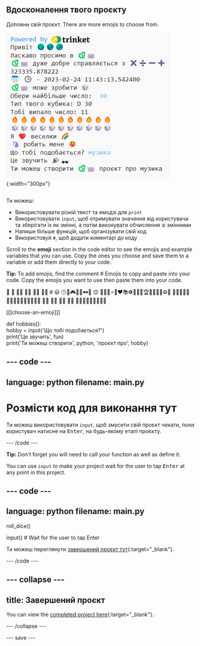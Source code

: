 ## Вдосконалення твого проєкту

<div style="display: flex; flex-wrap: wrap">
<div style="flex-basis: 200px; flex-grow: 1; margin-right: 15px;">
Доповни свій проєкт. There are more emojis to choose from.
  </div>
<div>

![Більш складний проєкт, з більшою кількістю тексту, емодзі та вхідних даних.](images/upgrade_ideas.png){:width="300px"} 

</div>
</div>

Ти можеш:
+ Використовувати різній текст та емодзі для `print`
+ Використовувати `input`, щоб отримувати значення від користувача та зберігати їх як змінні, а потім виконувати обчислення зі змінними
+ Напиши більше функцій, щоб організувати свій код
+ Використовуй `#`, щоб додати коментарі до коду

Scroll to the **emoji** section in the code editor to see the emojis and example variables that you can use. Copy the ones you choose and save them to a variable or add them directly to your code.

**Tip:** To add emojis, find the comment # Emojis to copy and paste into your code. Copy the emojis you want to use then paste them into your code.

🎊 🙌 🙌🏼 🙌🏽 🙌🏾 🙌🏿 # 😃 🕒🎨🎮🔬🎉🕶️🎲 😊 🦄🚀💯⭐💛❤️📚⚽🏏🏀🥋🏆✨🥺🌈🔥♻️🌳 👩‍🦽👩🏼‍🦽👩🏽‍🦽👩🏾‍🦽👩🏿‍🦽🧘 🧘🏼 🧘🏽 🧘🏾 🧘🏿 🙋🙋🏼🙋🏽🙋🏾🙋🏿

[[[choose-an-emoji]]]

def hobbies():   
hobby = input('Що тобі подобається?')   
print('Це звучить', fun)   
print('Ти можеш створити', python, 'проєкт про', hobby)

--- code ---
---
language: python
filename: main.py
---

# Розмісти код для виконання тут
Ти можеш використовувати `input`, щоб змусити свій проєкт чекати, поки користувач натисне на <kbd>Enter</kbd>, на будь-якому етапі проєкту.

--- /code ---

**Tip:** Don't forget you will need to call your function as well as define it.

You can use `input` to make your project wait for the user to tap <kbd>Enter</kbd> at any point in this project.

--- code ---
---
language: python
filename: main.py
---

roll_dice()

input()  # Wait for the user to tap Enter

Ти можеш переглянути [завершений проєкт тут](https://trinket.io/embed/python/dff729ae04){:target="_blank"}.

--- /code ---

--- collapse ---
---
title: Завершений проєкт
---

You can view the [completed project here](https://editor.raspberrypi.org/en/projects/hello-world-solution){:target="_blank"}.

--- /collapse ---

--- save ---
